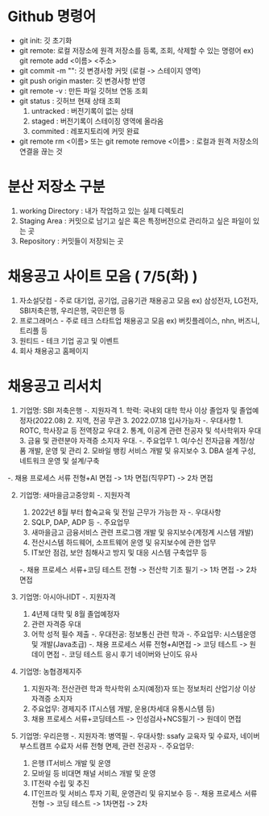 # Github 명령어
   - git init: 깃 초기화
   - git remote: 로컬 저장소에 원격 저장소를 등록, 조회, 삭제할 수 있는 명령어
      ex) git remote add <이름> <주소>
   - git commit -m "": 깃 변경사항 커밋 (로컬 -> 스테이지 영역)
   - git push origin master: 깃 변경사항 반영
   - git remote -v : 만든 파일 깃허브 연동 조회
   - git status : 깃허브 현재 상태 조회
       1. untracked : 버전기록이 없는 상태
       2. staged : 버전기록이 스테이징 영역에 올라옴
       3. commited : 레포지토리에 커밋 완료
   - git remote rm <이름> 또는 git remote remove  <이름> :  로컬과 원격 저장소의 연결을 끊는 것

# 분산 저장소 구분
   1. working Directory : 내가 작업하고 있는 실제 디렉토리
   2. Staging Area :  커밋으로 남기고 싶은 혹은 특정버전으로 관리하고 싶은 파일이 있는 곳
   3. Repository : 커밋들이 저장되는 곳
   
# 채용공고 사이트 모음 ( 7/5(화) )
   1. 자소설닷컴   - 주로 대기업, 공기업, 금융기관 채용공고 모음 ex) 삼성전자, LG전자, SBI저축은행, 우리은행, 국민은행 등 
   2. 프로그래머스 - 주로 테크 스타트업 채용공고 모음 ex) 버킷플레이스, nhn, 버즈니, 트리플 등
   3. 원티드      - 테크 기업 공고 및 이벤트 
   4. 회사 채용공고 홈페이지

# 채용공고 리서치
   1) 기업명: SBI 저축은행
   -. 지원자격
    1. 학력: 국내외 대학 학사 이상 졸업자 및 졸업예정자(2022.08)
    2. 지역, 전공 무관
    3. 2022.07.18 입사가능자
   -. 우대사항
    1. ROTC, 학사장교 등 전역장교 우대
    2. 통계, 이공계 관련 전공자 및 석사학위자 우대
    3. 금융 및 관련분야 자격증 소지자 우대.
   -. 주요업무
    1. 여/수신 전자금융 계정/상품 개발, 운영 및 관리
    2. 모바일 뱅킹 서비스 개발 및 유지보수
    3. DBA 설계 구성, 네트워크 운영 및 설계/구축
    
   -. 채용 프로세스
      서류 전형+AI 면접 -> 1차 면접(직무PT) -> 2차 면접
   
   2) 기업명: 새마을금고중앙회
     -. 지원자격
      1. 2022년 8월 부터 합숙교육 및 전일 근무가 가능한 자
     -. 우대사항
      1. SQLP, DAP, ADP 등
     -. 주요업무 
      1. 새마을금고 금융서비스 관련 프로그램 개발 및 유지보수(계정계 시스템 개발)
      2. 전산시스템 하드웨어, 소프트웨어 운영 및 유지보수에 관한 업무
      3. IT보안 점검, 보안 침해사고 방지 및 대응 시스템 구축업무 등
      
      -. 채용 프로세스
         서류+코딩 테스트 전형 -> 전산학 기초 필기 -> 1차 면접 -> 2차 면접
   
   3) 기업명: 아시아나IDT
     -. 지원자격
        1. 4년제 대학 및 8월 졸업예정자
        2. 관련 자격증 우대
        3. 어학 성적 필수 제출
     -. 우대전공: 정보통신 관련 학과
     -. 주요업무: 시스템운영 및 개발(Java초급)
     -. 채용 프로세스
        서류 전형+AI면접 -> 코딩 테스트 -> 원데이 면접
     -. 코딩 테스트 응시 후기
        네이버와 난이도 유사
        
   4) 기업명: 농협경제지주
      1. 지원자격: 전산관련 학과 학사학위 소지(예정)자 또는 정보처리 산업기상 이상 자격증 소지자
      2. 주요업무: 경제지주 IT시스템 개발, 운용(차세대 유통시스템 등)
      3. 채용 프로세스
         서류+코딩테스트 -> 인성검사+NCS필기 -> 원데이 면접
   
   5) 기업명: 우리은행
      -. 지원자격: 병역필
      -. 우대사항: ssafy 교육자 및 수료자, 네이버 부스트캠프 수료자 서류 전형 면제, 관련 전공자
      -. 주요업무:
         1. 은행 IT서비스 개발 및 운영
         2. 모바일 등 비대면 채널 서비스 개발 및 운영
         3. IT전략 수립 및 추진
         4. IT인프라 및 서비스 투자 기획, 운영관리 및 유지보수 등
       -. 채용 프로세스
          서류 전형 -> 코딩 테스트 -> 1차면접 -> 2차 
     
    
   
   
   


